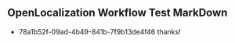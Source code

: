## OpenLocalization Workflow Test MarkDown
* 78a1b52f-09ad-4b49-841b-7f9b13de4f46 thanks!

<!--HONumber=Aug16_HO5-->


